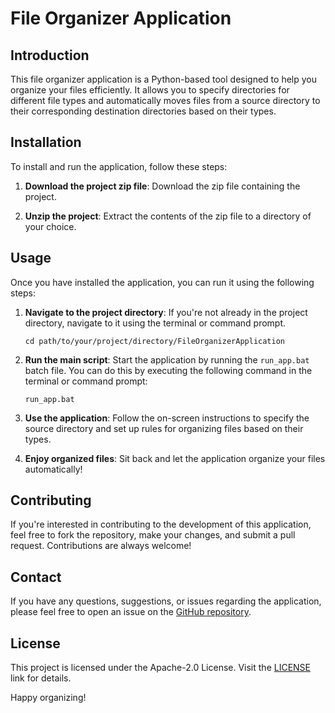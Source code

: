 # File Organizer Application

## Introduction
This file organizer application is a Python-based tool designed to help you organize your files efficiently. It allows you to specify directories for different file types and automatically moves files from a source directory to their corresponding destination directories based on their types.

## Installation
To install and run the application, follow these steps:

1. **Download the project zip file**: Download the zip file containing the project.

2. **Unzip the project**: Extract the contents of the zip file to a directory of your choice.

## Usage
Once you have installed the application, you can run it using the following steps:

1. **Navigate to the project directory**: If you're not already in the project directory, navigate to it using the terminal or command prompt.
    ```
    cd path/to/your/project/directory/FileOrganizerApplication
    ```
    
2. **Run the main script**: Start the application by running the `run_app.bat` batch file. You can do this by executing the following command in the terminal or command prompt:
    ```
    run_app.bat
    ```

3. **Use the application**: Follow the on-screen instructions to specify the source directory and set up rules for organizing files based on their types.

4. **Enjoy organized files**: Sit back and let the application organize your files automatically!

## Contributing
If you're interested in contributing to the development of this application, feel free to fork the repository, make your changes, and submit a pull request. Contributions are always welcome!

## Contact
If you have any questions, suggestions, or issues regarding the application, please feel free to open an issue on the [GitHub repository](https://github.com/oleksharh/FileOrganizerApplication/issues).

## License
This project is licensed under the Apache-2.0 License. Visit the [LICENSE](http://www.apache.org/licenses/) link for details.

Happy organizing!
